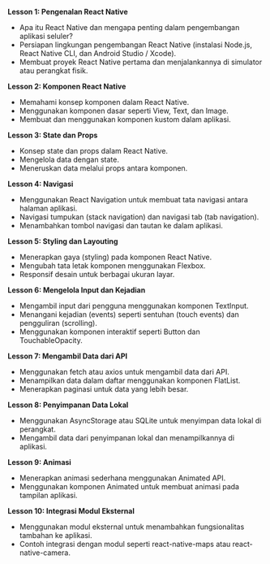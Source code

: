 **Lesson 1: Pengenalan React Native**

- Apa itu React Native dan mengapa penting dalam pengembangan aplikasi seluler?
- Persiapan lingkungan pengembangan React Native (instalasi Node.js, React Native CLI, dan Android Studio / Xcode).
- Membuat proyek React Native pertama dan menjalankannya di simulator atau perangkat fisik.

**Lesson 2: Komponen React Native**

- Memahami konsep komponen dalam React Native.
- Menggunakan komponen dasar seperti View, Text, dan Image.
- Membuat dan menggunakan komponen kustom dalam aplikasi.

**Lesson 3: State dan Props**

- Konsep state dan props dalam React Native.
- Mengelola data dengan state.
- Meneruskan data melalui props antara komponen.

**Lesson 4: Navigasi**

- Menggunakan React Navigation untuk membuat tata navigasi antara halaman aplikasi.
- Navigasi tumpukan (stack navigation) dan navigasi tab (tab navigation).
- Menambahkan tombol navigasi dan tautan ke dalam aplikasi.

**Lesson 5: Styling dan Layouting**

- Menerapkan gaya (styling) pada komponen React Native.
- Mengubah tata letak komponen menggunakan Flexbox.
- Responsif desain untuk berbagai ukuran layar.

**Lesson 6: Mengelola Input dan Kejadian**

- Mengambil input dari pengguna menggunakan komponen TextInput.
- Menangani kejadian (events) seperti sentuhan (touch events) dan pengguliran (scrolling).
- Menggunakan komponen interaktif seperti Button dan TouchableOpacity.

**Lesson 7: Mengambil Data dari API**

- Menggunakan fetch atau axios untuk mengambil data dari API.
- Menampilkan data dalam daftar menggunakan komponen FlatList.
- Menerapkan paginasi untuk data yang lebih besar.

**Lesson 8: Penyimpanan Data Lokal**

- Menggunakan AsyncStorage atau SQLite untuk menyimpan data lokal di perangkat.
- Mengambil data dari penyimpanan lokal dan menampilkannya di aplikasi.

**Lesson 9: Animasi**

- Menerapkan animasi sederhana menggunakan Animated API.
- Menggunakan komponen Animated untuk membuat animasi pada tampilan aplikasi.

**Lesson 10: Integrasi Modul Eksternal**

- Menggunakan modul eksternal untuk menambahkan fungsionalitas tambahan ke aplikasi.
- Contoh integrasi dengan modul seperti react-native-maps atau react-native-camera.